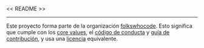 << README >>

----------------------------
Este proyecto forma parte de la organización [folkswhocode](https://github.com/folkswhocode).
Esto significa que cumple con los [core values](https://github.com/folkswhocode/base/blob/master/es/VALUES.md), el [código de conducta](https://github.com/folkswhocode/base/blob/master/es/CODE_OF_CONDUCT.md) y
[guía de contribución](https://github.com/folkswhocode/base/blob/master/es/CONTRIBUTING.md), y usa una [licencia](https://github.com/folkswhocode/base/blob/master/es/LICENSE) equivalente.
